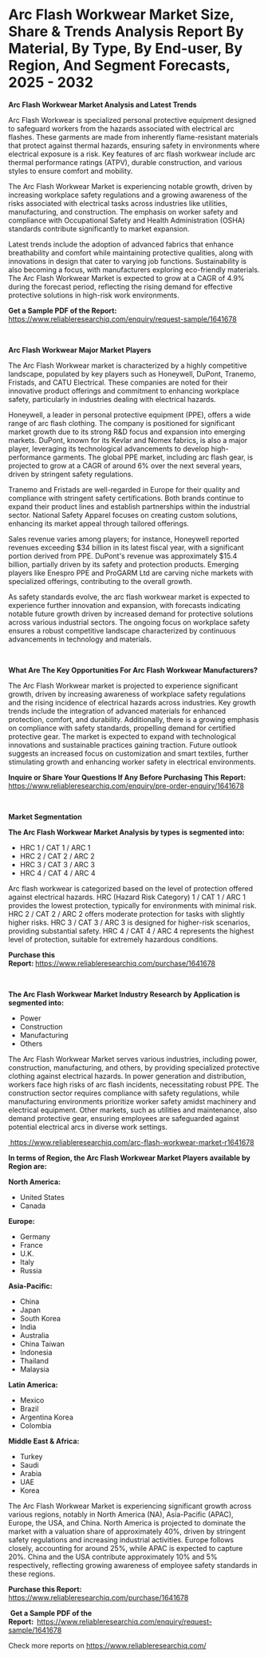 <p><h1>Arc Flash Workwear Market Size, Share & Trends Analysis Report By Material, By Type, By End-user, By Region, And Segment Forecasts, 2025 - 2032</h1></p><p><strong>Arc Flash Workwear Market Analysis and Latest Trends</strong></p>
<p><p>Arc Flash Workwear is specialized personal protective equipment designed to safeguard workers from the hazards associated with electrical arc flashes. These garments are made from inherently flame-resistant materials that protect against thermal hazards, ensuring safety in environments where electrical exposure is a risk. Key features of arc flash workwear include arc thermal performance ratings (ATPV), durable construction, and various styles to ensure comfort and mobility.</p><p>The Arc Flash Workwear Market is experiencing notable growth, driven by increasing workplace safety regulations and a growing awareness of the risks associated with electrical tasks across industries like utilities, manufacturing, and construction. The emphasis on worker safety and compliance with Occupational Safety and Health Administration (OSHA) standards contribute significantly to market expansion. </p><p>Latest trends include the adoption of advanced fabrics that enhance breathability and comfort while maintaining protective qualities, along with innovations in design that cater to varying job functions. Sustainability is also becoming a focus, with manufacturers exploring eco-friendly materials. The Arc Flash Workwear Market is expected to grow at a CAGR of 4.9% during the forecast period, reflecting the rising demand for effective protective solutions in high-risk work environments.</p></p>
<p><strong>Get a Sample PDF of the Report:&nbsp;</strong> <a href="https://www.reliableresearchiq.com/enquiry/request-sample/1641678?utm_campaign=2117&utm_medium=2&utm_source=Github&utm_content=ia&utm_term=09022025&utm_id=arc-flash-workwear">https://www.reliableresearchiq.com/enquiry/request-sample/1641678</a></p>
<p>&nbsp;</p>
<p><strong>Arc Flash Workwear Major Market Players</strong></p>
<p><p>The Arc Flash Workwear market is characterized by a highly competitive landscape, populated by key players such as Honeywell, DuPont, Tranemo, Fristads, and CATU Electrical. These companies are noted for their innovative product offerings and commitment to enhancing workplace safety, particularly in industries dealing with electrical hazards.</p><p>Honeywell, a leader in personal protective equipment (PPE), offers a wide range of arc flash clothing. The company is positioned for significant market growth due to its strong R&D focus and expansion into emerging markets. DuPont, known for its Kevlar and Nomex fabrics, is also a major player, leveraging its technological advancements to develop high-performance garments. The global PPE market, including arc flash gear, is projected to grow at a CAGR of around 6% over the next several years, driven by stringent safety regulations.</p><p>Tranemo and Fristads are well-regarded in Europe for their quality and compliance with stringent safety certifications. Both brands continue to expand their product lines and establish partnerships within the industrial sector. National Safety Apparel focuses on creating custom solutions, enhancing its market appeal through tailored offerings.</p><p>Sales revenue varies among players; for instance, Honeywell reported revenues exceeding $34 billion in its latest fiscal year, with a significant portion derived from PPE. DuPont's revenue was approximately $15.4 billion, partially driven by its safety and protection products. Emerging players like Enespro PPE and ProGARM Ltd are carving niche markets with specialized offerings, contributing to the overall growth.</p><p>As safety standards evolve, the arc flash workwear market is expected to experience further innovation and expansion, with forecasts indicating notable future growth driven by increased demand for protective solutions across various industrial sectors. The ongoing focus on workplace safety ensures a robust competitive landscape characterized by continuous advancements in technology and materials.</p></p>
<p>&nbsp;</p>
<p><strong>What Are The Key Opportunities For Arc Flash Workwear Manufacturers?</strong></p>
<p><p>The Arc Flash Workwear market is projected to experience significant growth, driven by increasing awareness of workplace safety regulations and the rising incidence of electrical hazards across industries. Key growth trends include the integration of advanced materials for enhanced protection, comfort, and durability. Additionally, there is a growing emphasis on compliance with safety standards, propelling demand for certified protective gear. The market is expected to expand with technological innovations and sustainable practices gaining traction. Future outlook suggests an increased focus on customization and smart textiles, further stimulating growth and enhancing worker safety in electrical environments.</p></p>
<p><strong>Inquire or Share Your Questions If Any Before Purchasing This Report:</strong> <a href="https://www.reliableresearchiq.com/enquiry/pre-order-enquiry/1641678?utm_campaign=2117&utm_medium=2&utm_source=Github&utm_content=ia&utm_term=09022025&utm_id=arc-flash-workwear">https://www.reliableresearchiq.com/enquiry/pre-order-enquiry/1641678</a></p>
<p>&nbsp;</p>
<p><strong>Market Segmentation</strong></p>
<p><strong>The Arc Flash Workwear Market Analysis by types is segmented into:</strong></p>
<p><ul><li>HRC 1 / CAT 1 / ARC 1</li><li>HRC 2 / CAT 2 / ARC 2</li><li>HRC 3 / CAT 3 / ARC 3</li><li>HRC 4 / CAT 4 / ARC 4</li></ul></p>
<p><p>Arc flash workwear is categorized based on the level of protection offered against electrical hazards. HRC (Hazard Risk Category) 1 / CAT 1 / ARC 1 provides the lowest protection, typically for environments with minimal risk. HRC 2 / CAT 2 / ARC 2 offers moderate protection for tasks with slightly higher risks. HRC 3 / CAT 3 / ARC 3 is designed for higher-risk scenarios, providing substantial safety. HRC 4 / CAT 4 / ARC 4 represents the highest level of protection, suitable for extremely hazardous conditions.</p></p>
<p><strong>Purchase this Report:&nbsp;</strong><a href="https://www.reliableresearchiq.com/purchase/1641678?utm_campaign=2117&utm_medium=2&utm_source=Github&utm_content=ia&utm_term=09022025&utm_id=arc-flash-workwear">https://www.reliableresearchiq.com/purchase/1641678</a></p>
<p>&nbsp;</p>
<p><strong>The Arc Flash Workwear Market Industry Research by Application is segmented into:</strong></p>
<p><ul><li>Power</li><li>Construction</li><li>Manufacturing</li><li>Others</li></ul></p>
<p><p>The Arc Flash Workwear Market serves various industries, including power, construction, manufacturing, and others, by providing specialized protective clothing against electrical hazards. In power generation and distribution, workers face high risks of arc flash incidents, necessitating robust PPE. The construction sector requires compliance with safety regulations, while manufacturing environments prioritize worker safety amidst machinery and electrical equipment. Other markets, such as utilities and maintenance, also demand protective gear, ensuring employees are safeguarded against potential electrical arcs in diverse work settings.</p></p>
<p><a href="https://www.reliableresearchiq.com/arc-flash-workwear-market-r1641678?utm_campaign=2117&utm_medium=2&utm_source=Github&utm_content=ia&utm_term=09022025&utm_id=arc-flash-workwear">&nbsp;https://www.reliableresearchiq.com/arc-flash-workwear-market-r1641678</a></p>
<p><strong>In terms of Region, the Arc Flash Workwear Market Players available by Region are:</strong></p>
<p>
    <p> <strong> North America: </strong>
        <ul>
            <li>United States</li>
            <li>Canada</li>
        </ul>
        </p> 
    <p> <strong> Europe: </strong>
        <ul>
            <li>Germany</li>
            <li>France</li>
            <li>U.K.</li>
            <li>Italy</li>
            <li>Russia</li>
        </ul>
        </p> 
    <p> <strong> Asia-Pacific: </strong>
        <ul>
            <li>China</li>
            <li>Japan</li>
            <li>South Korea</li>
            <li>India</li>
            <li>Australia</li>
            <li>China Taiwan</li>
            <li>Indonesia</li>
            <li>Thailand</li>
            <li>Malaysia</li>
        </ul>
        </p> 
    <p> <strong> Latin America: </strong>
        <ul>
            <li>Mexico</li>
            <li>Brazil</li>
            <li>Argentina Korea</li>
            <li>Colombia</li>
        </ul>
        </p> 
    <p> <strong> Middle East & Africa: </strong>
        <ul>
            <li>Turkey</li>
            <li>Saudi</li>
            <li>Arabia</li>
            <li>UAE</li>
            <li>Korea</li>
        </ul>
    </p>
    </p>
<p><p>The Arc Flash Workwear Market is experiencing significant growth across various regions, notably in North America (NA), Asia-Pacific (APAC), Europe, the USA, and China. North America is projected to dominate the market with a valuation share of approximately 40%, driven by stringent safety regulations and increasing industrial activities. Europe follows closely, accounting for around 25%, while APAC is expected to capture 20%. China and the USA contribute approximately 10% and 5% respectively, reflecting growing awareness of employee safety standards in these regions.</p></p>
<p><strong>Purchase this Report: </strong><a href="https://www.reliableresearchiq.com/purchase/1641678?utm_campaign=2117&utm_medium=2&utm_source=Github&utm_content=ia&utm_term=09022025&utm_id=arc-flash-workwear">https://www.reliableresearchiq.com/purchase/1641678</a></p>
<p>&nbsp;<strong>Get a Sample PDF of the Report:&nbsp;&nbsp;</strong><a href="https://www.reliableresearchiq.com/enquiry/request-sample/1641678?utm_campaign=2117&utm_medium=2&utm_source=Github&utm_content=ia&utm_term=09022025&utm_id=arc-flash-workwear">https://www.reliableresearchiq.com/enquiry/request-sample/1641678</a></p>
<p><strong></strong></p>
<p>Check more reports on <a href="https://www.reliableresearchiq.com/?utm_campaign=2117&utm_medium=2&utm_source=Github&utm_content=ia&utm_term=09022025&utm_id=arc-flash-workwear">https://www.reliableresearchiq.com/</a></p>